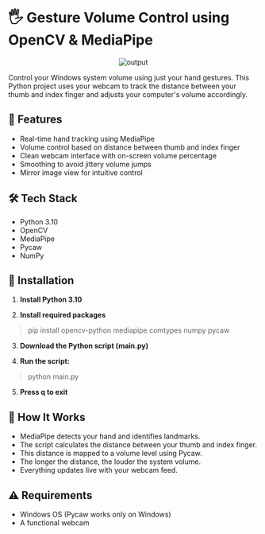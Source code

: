 # 🖐️ Gesture Volume Control using OpenCV & MediaPipe

<div align="center">
  <img alt="output" src="pictures/demo.gif" />
 </div>

 Control your Windows system volume using just your hand gestures. This Python project uses your webcam to track the distance between your thumb and index finger and adjusts your computer's volume accordingly.

 ## 🚀 Features

- Real-time hand tracking using MediaPipe
- Volume control based on distance between thumb and index finger
- Clean webcam interface with on-screen volume percentage
- Smoothing to avoid jittery volume jumps
- Mirror image view for intuitive control

## 🛠️ Tech Stack

- Python 3.10
- OpenCV
- MediaPipe
- Pycaw
- NumPy

## 🔧 Installation

1. **Install Python 3.10**  

2. **Install required packages**
> pip install opencv-python mediapipe comtypes numpy pycaw

3. **Download the Python script (main.py)**

4. **Run the script:**
> python main.py

5. **Press q to exit**

## 🎯 How It Works

- MediaPipe detects your hand and identifies landmarks.
- The script calculates the distance between your thumb and index finger.
- This distance is mapped to a volume level using Pycaw.
- The longer the distance, the louder the system volume.
- Everything updates live with your webcam feed.

## ⚠️ Requirements

- Windows OS (Pycaw works only on Windows)
- A functional webcam
